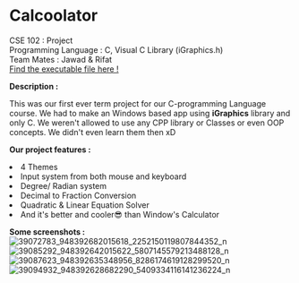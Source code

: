 <h1> Calcoolator </h1>

<p> 
    CSE 102 : Project <br>
    Programming Language : C, Visual C Library (iGraphics.h) <br>
    Team Mates : Jawad & Rifat <br>
    <a href="https://bit.do/calcoolator"> Find the executable file here ! </a> <br>
</p>

<b> Description : </b>
<p>
    This was our first ever term project for our C-programming Language course. We had to make an Windows based app using <b>iGraphics</b> library and only C. We weren't allowed to use any CPP library or Classes or even OOP concepts. We didn't even learn them then xD
</p>

<b> Our project features : </b>
<p>
    <li> 4 Themes </li>
    <li> Input system from both mouse and keyboard </li>
    <li> Degree/ Radian system </li>
    <li> Decimal to Fraction Conversion </li>
    <li> Quadratic & Linear Equation Solver </li>
    <li> And it's better and cooler😎 than Window's Calculator </li>
</p>

<b> Some screenshots : </b>
<br>
![39072783_948392682015618_2252150119807844352_n](https://user-images.githubusercontent.com/47297916/62932074-471ec180-bde1-11e9-975c-52a6a19b1699.jpg)
<br>
![39085292_948392642015622_5807145579213488128_n](https://user-images.githubusercontent.com/47297916/62932077-47b75800-bde1-11e9-9aa8-aef0316e178c.jpg)
<br>
![39087623_948392635348956_8286174619128299520_n](https://user-images.githubusercontent.com/47297916/62932079-47b75800-bde1-11e9-8536-5c53d048253c.jpg)
<br>
![39094932_948392628682290_5409334116141236224_n](https://user-images.githubusercontent.com/47297916/62932081-47b75800-bde1-11e9-9b20-587cd099d1c0.jpg)
<br>

